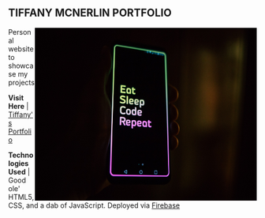 ## TIFFANY MCNERLIN PORTFOLIO
<img align="right" height=350 width=450 src="/public/images/unsplash.jpg">
<p align="left">Personal website to showcase my projects</p>
<p align="left"><strong>Visit Here</strong> | <a href="https://portfolio-2af26.web.app/index.html">Tiffany's Portfolio</a></p>

<p align="left"><strong>Technologies Used</strong> | Good ole' HTML5, CSS, and a dab of JavaScript. Deployed via <a href="https://firebase.google.com/">Firebase</a></p>





  
